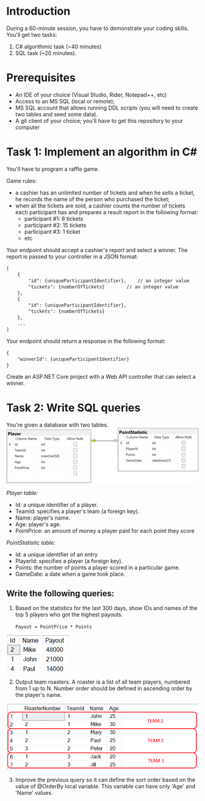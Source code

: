 # Introduction
During a 60-minute session, you have to demonstrate your coding skills.
You'll get two tasks:
1. C# algorithmic task (~40 minutes)
2. SQL task (~20 minutes).

# Prerequisites
- An IDE of your choice (Visual Studio, Rider, Notepad++, etc)
- Access to an MS SQL (local or remote); 
- MS SQL account that allows running DDL scripts (you will need to create two tables and seed some data).
- A git client of your choice; you'll have to get this repository to your computer


# Task 1: Implement an algorithm in C#
You'll have to program a raffle game.

Game rules:
- a cashier has an unlimited number of tickets and when he sells a ticket, he records the name of the person who purchased the ticket; 
- when all the tickets are sold, a cashier counts the number of tickets each participant has and prepares a result report in the following format:
  - participant #1: 8 tickets
  - participant #2: 15 tickets
  - participant #3: 1 ticket
  - etc


Your endpoint should accept a cashier's report and select a winner.
The report is passed to your controller in a JSON format:
```json5
[
    {
        "id": {uniqueParticipantIdentifier},   	// an integer value
        "tickets": {numberOfTickets}		// an integer value
    },
    {
        "id": {uniqueParticipantIdentifier},
        "tickets": {numberOfTickets}
    },
	...
]
```

Your endpoint should return a response in the following format:

```json5
{
	"winnerId": {uniqueParticipantIdentifier}
}
```

Create an ASP.NET Core project with a Web API controller that can select a winner.

# Task 2: Write SQL queries
You're given a database with two tables.
![DB Schema](DB_schema_v2.png)

_Player table:_
- Id: a unique identifier of a player.
- TeamId: specifies a player's team (a foreign key).
- Name: player's name.
- Age: player's age.
- PointPrice: an amount of money a player paid for each point they score

_PointStatistic table:_
- Id: a unique identifier of an entry
- PlayerId: specifies a player (a foreign key).
- Points: the number of points a player scored in a particular game.
- GameDate: a date when a game took place.

## Write the following queries:
1. Based on the statistics for the last 300 days, show IDs and names of the top 5 players who got the highest payouts.

   `Payout = PointPrice * Points`

![Top 3 players](TopPlayers.png)


2. Output team roasters. A roaster is a list of all team players, numbered from 1 up to N. Number order should be defined in ascending order by the player's name.

![Roaster example](Roaster.png)


3. Improve the previous query so it can define the sort order based on the value of @OrderBy local variable. This variable can have only 'Age' and 'Name' values.
